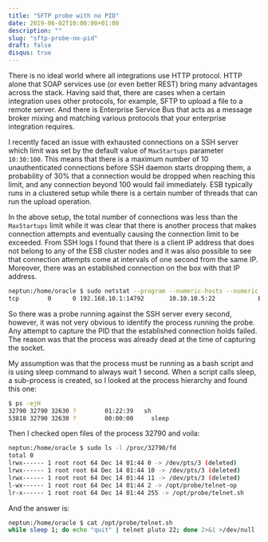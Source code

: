 ```yaml
---
title: "SFTP probe with no PID"
date: 2019-06-02T10:00:00+01:00
description: ""
slug: "sftp-probe-no-pid"
draft: false
disqus: true
---
```


There is no ideal world where all integrations use HTTP protocol. HTTP alone that SOAP services use (or even better REST) bring many advantages across the stack. Having said that, there are cases when a certain integration uses other protocols, for example, SFTP to upload a file to a remote server. And there is Enterprise Service Bus that acts as a message broker mixing and matching various protocols that your enterprise integration requires. 

I recently faced an issue with exhausted connections on a SSH server which limit was set by the default value of ```MaxStartups``` parameter ```10:30:100```. This means that there is a maximum number of 10 unauthenticated connections before SSH daemon starts dropping them, a probability of 30% that a connection would be dropped when reaching this limit, and any connection beyond 100 would fail immediately. ESB typically runs in a clustered setup while there is a certain number of threads that can run the upload operation. 


In the above setup, the total number of connections was less than the ```MaxStartups``` limit while it was clear that there is another process that makes connection attempts and eventually causing the connection limit to be exceeded. From SSH logs I found that there is a client IP address that does not belong to any of the ESB cluster nodes and it was also possible to see that connection attempts come at intervals of one second from the same IP. Moreover, there was an established connection on the box with that IP address.

```bash
neptun:/home/oracle $ sudo netstat --program --numeric-hosts --numeric-ports --extend | grep "10.10.10.5"
tcp        0      0 192.168.10.1:14792       10.10.10.5:22            ESTABLISHED root       -   
```

So there was a probe running against the SSH server every second, however, it was not very obvious to identify the process running the probe. Any attempt to capture the PID that the established connection holds failed. The reason was that the process was already dead at the time of capturing the socket. 

My assumption was that the process must be running as a bash script and is using sleep command to always wait 1 second. When a script calls sleep, a sub-process is created, so I looked at the process hierarchy and found this one:
 
```bash
$ ps -ejH 
32790 32790 32630 ?        01:22:39   sh
53818 32790 32630 ?        00:00:00     sleep 
```

Then I checked open files of the process 32790 and voila:

```bash 
neptun:/home/oracle $ sudo ls -l /proc/32790/fd
total 0
lrwx------ 1 root root 64 Dec 14 01:44 0 -> /dev/pts/3 (deleted)
lrwx------ 1 root root 64 Dec 14 01:44 10 -> /dev/pts/3 (deleted)
lrwx------ 1 root root 64 Dec 14 01:44 11 -> /dev/pts/3 (deleted)
l-wx------ 1 root root 64 Dec 14 01:44 2 -> /opt/probe/telnet-op
lr-x------ 1 root root 64 Dec 14 01:44 255 -> /opt/probe/telnet.sh
```
  
And the answer is:
 
```bash 
neptun:/home/oracle $ cat /opt/probe/telnet.sh
while sleep 1; do echo "quit" | telnet pluto 22; done 2>&1 >/dev/null
```
    